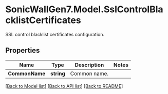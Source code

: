 # SonicWallGen7.Model.SslControlBlacklistCertificates
SSL control blacklist certificates configuration.

## Properties

Name | Type | Description | Notes
------------ | ------------- | ------------- | -------------
**CommonName** | **string** | Common name. | 

[[Back to Model list]](../README.md#documentation-for-models) [[Back to API list]](../README.md#documentation-for-api-endpoints) [[Back to README]](../README.md)

